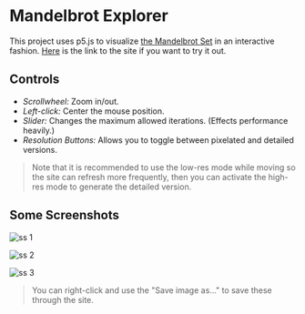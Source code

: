 # Mandelbrot Explorer

This project uses p5.js to visualize [the Mandelbrot Set](https://en.wikipedia.org/wiki/Mandelbrot_set) in an interactive fashion. [Here](https://atatrkgl.github.io/mandelbrot-explorer/) is the link to the site if you want to try it out.

## Controls

- *Scrollwheel:* Zoom in/out.
- *Left-click:* Center the mouse position.
- *Slider:* Changes the maximum allowed iterations. (Effects performance heavily.)
- *Resolution  Buttons:* Allows you to toggle between pixelated and detailed versions.

> Note that it is recommended to use the low-res mode while moving so the site can refresh more frequently, then you can activate the high-res mode to generate the detailed version.

## Some Screenshots

![ss 1](https://i.imgur.com/zwxydeu.png)

![ss 2](https://i.imgur.com/2UhrEtV.png)

![ss 3](https://i.imgur.com/bsMSYGF.png)

> You can right-click and use the "Save image as..." to save these through the site.